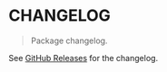 # CHANGELOG

> Package changelog.

See [GitHub Releases](https://github.com/stdlib-js/os/releases) for the changelog.